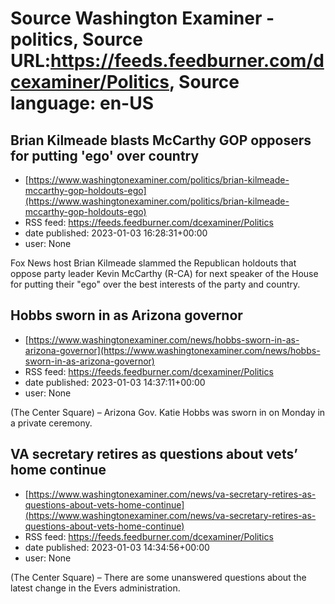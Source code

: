 # Source Washington Examiner - politics, Source URL:https://feeds.feedburner.com/dcexaminer/Politics, Source language: en-US

## Brian Kilmeade blasts McCarthy GOP opposers for putting 'ego' over country
 - [https://www.washingtonexaminer.com/politics/brian-kilmeade-mccarthy-gop-holdouts-ego](https://www.washingtonexaminer.com/politics/brian-kilmeade-mccarthy-gop-holdouts-ego)
 - RSS feed: https://feeds.feedburner.com/dcexaminer/Politics
 - date published: 2023-01-03 16:28:31+00:00
 - user: None

Fox News host Brian Kilmeade slammed the Republican holdouts that oppose party leader Kevin McCarthy (R-CA) for next speaker of the House for putting their "ego" over the best interests of the party and country.

## Hobbs sworn in as Arizona governor
 - [https://www.washingtonexaminer.com/news/hobbs-sworn-in-as-arizona-governor](https://www.washingtonexaminer.com/news/hobbs-sworn-in-as-arizona-governor)
 - RSS feed: https://feeds.feedburner.com/dcexaminer/Politics
 - date published: 2023-01-03 14:37:11+00:00
 - user: None

(The Center Square) – Arizona Gov. Katie Hobbs was sworn in on Monday in a private ceremony.

## VA secretary retires as questions about vets’ home continue
 - [https://www.washingtonexaminer.com/news/va-secretary-retires-as-questions-about-vets-home-continue](https://www.washingtonexaminer.com/news/va-secretary-retires-as-questions-about-vets-home-continue)
 - RSS feed: https://feeds.feedburner.com/dcexaminer/Politics
 - date published: 2023-01-03 14:34:56+00:00
 - user: None

(The Center Square) – There are some unanswered questions about the latest change in the Evers administration.
